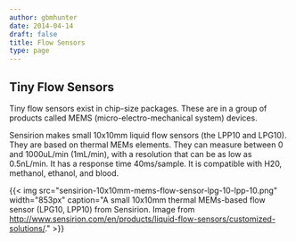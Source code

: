 ```yaml
---
author: gbmhunter
date: 2014-04-14
draft: false
title: Flow Sensors
type: page
---
```


## Tiny Flow Sensors

Tiny flow sensors exist in chip-size packages. These are in a group of products called MEMS (micro-electro-mechanical system) devices.

Sensirion makes small 10x10mm liquid flow sensors (the LPP10 and LPG10). They are based on thermal MEMs elements. They can measure between 0 and 1000uL/min (1mL/min), with a resolution that can be as low as 0.5nL/min. It has a response time 40ms/sample. It is compatible with H20, methanol, ethanol, and blood.

{{< img src="sensirion-10x10mm-mems-flow-sensor-lpg-10-lpp-10.png" width="853px" caption="A small 10x10mm thermal MEMs-based flow sensor (LPG10, LPP10) from Sensirion. Image from http://www.sensirion.com/en/products/liquid-flow-sensors/customized-solutions/."  >}}

